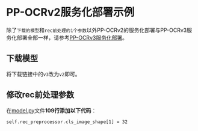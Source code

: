 # PP-OCRv2服务化部署示例

除了`下载的模型`和`rec前处理的1个参数`以外PP-OCRv2的服务化部署与PP-OCRv3服务化部署全部一样，请参考[PP-OCRv3服务化部署](../../PP-OCRv3/serving)。

## 下载模型
将下载链接中的`v3`改为`v2`即可。

## 修改rec前处理参数
在[model.py](../../PP-OCRv3/serving/models/det_postprocess/1/model.py#L109)文件**109行添加以下代码**：
```
self.rec_preprocessor.cls_image_shape[1] = 32
```
